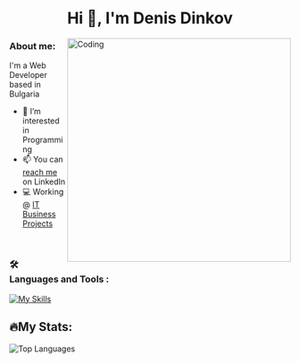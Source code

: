 <h1 align="center">Hi 👋, I'm Denis Dinkov</h1>
<img align="right" alt="Coding" width="400" src="https://media.giphy.com/media/v1.Y2lkPTc5MGI3NjExZDBhNjIyMzNhOThkZjBkNTQ0NWVkNzJlZTYyMzE1NDJhODhiMTk2OSZjdD1n/q9T36aFCd16CZwDpCb/giphy.gif">


### About me:
I'm a Web Developer based in Bulgaria

- 👀 I’m interested in Programming
- 📫 You can [reach me](https://www.linkedin.com/in/denis-dinkov-028487186/) on LinkedIn
- 💻 Working @ [IT Business Projects](https://www.linkedin.com/company/itbpbg/)
<br/>

 ### :hammer_and_wrench: Languages and Tools :
[![My Skills](https://skillicons.dev/icons?i=react,vue,redux,js,html,css,scss,bootstrap,nodejs,expressjs,mongodb,mysql)](https://skillicons.dev)
 <br/>
 
## 🔥My Stats:
![Top Languages](https://github-readme-stats.vercel.app/api/top-langs/?username=denislav4oto&theme=tokyonight&show_icons=true&hide_border=true&layout=compact)
